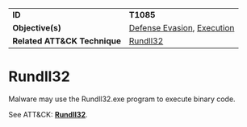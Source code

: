 |||
|---------|------------------------|
|**ID**|**T1085**|
|**Objective(s)**| [Defense Evasion](https://github.com/MBCProject/mbc-markdown/tree/master/defense-evasion), [Execution](https://github.com/MBCProject/mbc-markdown/tree/master/execution)|
|**Related ATT&CK Technique**|[Rundll32](https://attack.mitre.org/techniques/T1085)|

Rundll32
========
Malware may use the Rundll32.exe program to execute binary code. 

See ATT&CK: [**Rundll32**](https://attack.mitre.org/techniques/T1085).